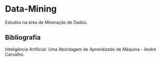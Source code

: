 # Data-Mining
Estudos na área de Mineração de Dados.

Bibliografia
------------

Inteligência Artificial: Uma Abordagem de Aprendizado de Máquina - André Carvalho.